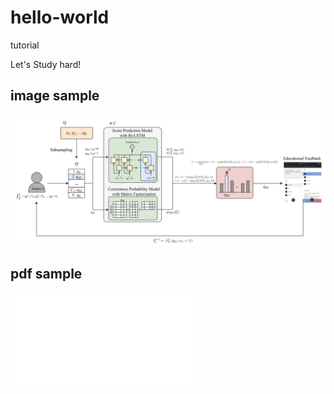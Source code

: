 # hello-world
tutorial

Let's Study hard!
## image sample
![](images/RS-fig.png)

## pdf sample
![](pdf/RS.pdf)
